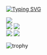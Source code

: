 [![Typing SVG](https://readme-typing-svg.demolab.com?font=Fira+Code&pause=1000&color=17F700&width=435&lines=Engenheiro+de+Software!+%2B15+anos;PHP+%7C+GO+%7C+JAVA+%7C+NODE+%7C+C%23)](https://git.io/typing-svg)

<div>
  <img src="http://github-profile-summary-cards.vercel.app/api/cards/profile-details?username=isaquesb&theme=transparent"/>
</div>

<div>
  <img src="http://github-profile-summary-cards.vercel.app/api/cards/repos-per-language?username=isaquesb&theme=transparent"/>
     
  <img src="http://github-profile-summary-cards.vercel.app/api/cards/most-commit-language?username=isaquesb&theme=transparent"/>
</div>

<div >
  <img src="http://github-profile-summary-cards.vercel.app/api/cards/stats?username=isaquesb&theme=transparent"/>
     
  <img src="http://github-profile-summary-cards.vercel.app/api/cards/productive-time?username=isaquesb&theme=transparent&utcOffset=8"/>
</div>

![trophy](https://github-profile-trophy.vercel.app/?username=isaquesb&rank=SSS,SS,S,AAA,AA,A,B,SECRET&theme=onestar&column=6&margin-w=6&margin-h=6&no-bg=true&no-frame=true)

<!-- [![GitHub Streak](https://github-readme-streak-stats.herokuapp.com/?user=isaquesb)](https://git.io/streak-stats) -->

<!--
**isaquesb/isaquesb** is a ✨ _special_ ✨ repository because its `README.md` (this file) appears on your GitHub profile.

Here are some ideas to get you started:

- 🔭 I’m currently working on ...
- 🌱 I’m currently learning ...
- 👯 I’m looking to collaborate on ...
- 🤔 I’m looking for help with ...
- 💬 Ask me about ...
- 📫 How to reach me: ...
- 😄 Pronouns: ...
- ⚡ Fun fact: ...
-->
